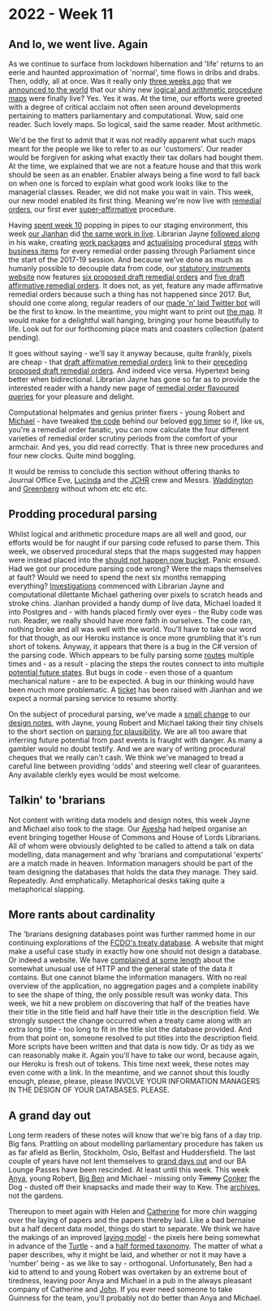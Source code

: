 # 2022 - Week 11

## And lo, we went live. Again

As we continue to surface from lockdown hibernation and 'life' returns to an eerie and haunted approximation of 'normal', time flows in dribs and drabs. Then, oddly, all at once. Was it really only [three weeks ago](https://ukparliament.github.io/ontologies/meta/weeknotes/2022/08/) that we [announced to the world](https://ukparliament.github.io/ontologies/meta/weeknotes/2022/08/#and-lo-we-went-live) that our shiny new [logical and arithmetic procedure maps](https://ukparliament.github.io/ontologies/procedure/maps/) were finally live? Yes. Yes it was. At the time, our efforts were greeted with a degree of critical acclaim not often seen around developments pertaining to matters parliamentary and computational. Wow, said one reader. Such lovely maps. So logical, said the same reader. Most arithmetic.

We'd be the first to admit that it was not readily apparent what such maps meant for the people we like to refer to as our 'customers'. Our reader would be forgiven for asking what exactly their tax dollars had bought them. At the time, we explained that we are not a feature house and that this work should be seen as an enabler. Enabler always being a fine word to fall back on when one is forced to explain what good work looks like to the managerial classes. Reader, we did not make you wait in vain. This week, our new model enabled its first thing. Meaning we're now live with [remedial orders](https://ukparliament.github.io/ontologies/procedure/maps/legislation/secondary/#remedial-orders), our first ever [super-affirmative](https://guidetoprocedure.parliament.uk/collections/AAS0LGpw/super-affirmative-procedure) procedure.

Having [spent week 10](https://ukparliament.github.io/ontologies/meta/weeknotes/2022/10/#remediating-remedial-orders) popping in pipes to our staging environment, this week [our Jianhan](https://twitter.com/jianhanzhu) did [the same work in live](https://trello.com/c/XQSGxTfP/279-allow-for-proposed-remedial-orders-live). Librarian Jayne [followed along](https://trello.com/c/qeX5Frmm/280-adding-remedial-orders-and-proposed-remedial-orders) in his wake, creating [work packages](https://ukparliament.github.io/ontologies/procedure/procedure-ontology.html#d4e222) and [actualising](https://ukparliament.github.io/ontologies/procedure/procedure-ontology.html#d4e334) procedural [steps](https://ukparliament.github.io/ontologies/procedure/procedure-ontology.html#d4e175) with [business items](https://ukparliament.github.io/ontologies/procedure/procedure-ontology.html#d4e211) for every remedial order passing through Parliament since the start of the 2017-19 session. And because we've done as much as humanly possible to decouple data from code, our [statutory instruments website](https://statutoryinstruments.parliament.uk/) now features [six proposed draft remedial orders](https://statutoryinstruments.parliament.uk/?SearchTerm=&House=&LayingBodyId=&Procedure=OvnVdtXG&ParliamentaryProcess=&RecommendedForProcedureChange=&ConcernsRaisedByCommittee=&MotionToStop=&DebateScheduled=&ShowAdvanced=true) and [five draft affirmative remedial orders](https://statutoryinstruments.parliament.uk/?SearchTerm=&House=&LayingBodyId=&Procedure=1HAWKzS2&ParliamentaryProcess=&RecommendedForProcedureChange=&ConcernsRaisedByCommittee=&MotionToStop=&DebateScheduled=&ShowAdvanced=true). It does not, as yet, feature any made affirmative remedial orders because such a thing has not happened since 2017. But, should one come along, regular readers of our [made 'n' laid Twitter bot](https://twitter.com/madenlaid) will be the first to know. In the meantime, you might want to print out [the map](https://ukparliament.github.io/ontologies/procedure/maps/legislation/secondary/statutory-instruments/super-affirmative-procedures/remedial-orders/made-affirmative/made-affirmative.pdf). It would make for a delightful wall hanging, bringing your home beautifully to life. Look out for our forthcoming place mats and coasters collection (patent pending). 

It goes without saying - we'll say it anyway because, quite frankly, pixels are cheap - that [draft affirmative remedial orders](https://statutoryinstruments.parliament.uk/instrument/0GXVSIwP/) link to their [preceding proposed draft remedial orders](https://statutoryinstruments.parliament.uk/instrument/P4PXgzQX/). And indeed vice versa. Hypertext being better when bidirectional. Librarian Jayne has gone so far as to provide the interested reader with a handy new page of [remedial order flavoured queries](https://ukparliament.github.io/ontologies/procedure/meta/queries/instrument-types/remedial-orders/) for your pleasure and delight. 

Computational helpmates and genius printer fixers - young Robert and [Michael](https://twitter.com/fantasticlife) - have tweaked [the code](https://parliament-calendar.herokuapp.com/meta/comments) behind our beloved [egg timer](https://parliament-calendar.herokuapp.com/) so if, like us, you're a remedial order fanatic, you can now calculate the four different varieties of remedial order scrutiny periods from the comfort of your armchair. And yes, you did read correctly. That is three new procedures and four new clocks. Quite mind boggling.

It would be remiss to conclude this section without offering thanks to Journal Office Eve, [Lucinda](https://twitter.com/LucindaMaer) and the [JCHR](https://committees.parliament.uk/committee/93/human-rights-joint-committee/) crew and
Messrs. [Waddington](https://twitter.com/mattwadd) and [Greenberg](https://twitter.com/dglimited) without whom etc etc etc.

## Prodding procedural parsing

Whilst logical and arithmetic procedure maps are all well and good, our efforts would be for naught if our parsing code refused to parse them. This week, we observed procedural steps that the maps suggested may happen were instead placed into the [should not happen now bucket](https://procedures.azurewebsites.net/WorkPackages/5/stepreport#untraversable). Panic ensued. Had we got our procedure parsing code wrong? Were the maps themselves at fault? Would we need to spend the next six months remapping everything? [Investigations](https://trello.com/c/sEhe2kAf/278-investigate-bug-in-parsing-code) commenced with Librarian Jayne and computational dilettante Michael gathering over pixels to scratch heads and stroke chins. Jianhan provided a handy dump of live data, Michael loaded it into Postgres and - with hands placed firmly over eyes - the Ruby code was run. Reader, we really should have more faith in ourselves. The code ran, nothing broke and all was well with the world. You'll have to take our word for that though, as our Heroku instance is once more grumbling that it's run short of tokens. Anyway, it appears that there is a bug in the C# version of the parsing code. Which appears to be fully parsing some [routes](https://ukparliament.github.io/ontologies/procedure/procedure-ontology.html#d4e164) multiple times and - as a result - placing the steps the routes connect to into multiple [potential future states](https://ukparliament.github.io/ontologies/procedure/maps/meta/design-notes/#potential-states-of-a-business-step). But bugs in code - even those of a quantum mechanical nature - are to be expected. A bug in our thinking would have been much more problematic. A [ticket](https://trello.com/c/QVKp6GUK/82-bug-in-procedure-parsing-code) has been raised with Jianhan and we expect a normal parsing service to resume shortly.

On the subject of procedural parsing, we've made a [small change](https://trello.com/c/wrHdXeSk/275-design-notes-plausibility) to our [design notes](https://ukparliament.github.io/ontologies/procedure/maps/meta/design-notes/), with Jayne, young Robert and Michael taking their tiny chisels to the short section on [parsing for plausibility](https://ukparliament.github.io/ontologies/procedure/maps/meta/design-notes/#what-is-possible-and-what-is-plausible). We are all too aware that inferring future potential from past events is fraught with danger. As many a gambler would no doubt testify. And we are wary of writing procedural cheques that we really can't cash. We think we've managed to tread a careful line between providing 'odds' and steering well clear of guarantees. Any available clerkly eyes would be most welcome.

## Talkin' to 'brarians

Not content with writing data models and design notes, this week Jayne and Michael also took to the stage. Our [Ayesha](https://twitter.com/askalibrarylady) had helped organise an event bringing together House of Commons and House of Lords Librarians. All of whom were obviously delighted to be called to attend a talk on data modelling, data management and why 'brarians and computational 'experts' are a match made in heaven. Information managers should be part of the team designing the databases that holds the data they manage. They said. Repeatedly. And emphatically. Metaphorical desks taking quite a metaphorical slapping.

## More rants about cardinality

The 'brarians designing databases point was further rammed home in our continuing explorations of the [FCDO's treaty database](https://treaties.fcdo.gov.uk/responsive/app/consolidatedSearch/). A website that might make a useful case study in exactly how one should not design a database. Or indeed a website. We have [complained at some length](https://ukparliament.github.io/ontologies/meta/weeknotes/2022/10/#one-last-rant-about-cardinality) about the somewhat unusual use of HTTP and the general state of the data it contains. But one cannot blame the information managers. With no real overview of the application, no aggregation pages and a complete inability to see the shape of thing, the only possible result was wonky data. This week, we hit a new problem on discovering that half of the treaties have their title in the title field and half have their title in the description field. We strongly suspect the change occurred when a treaty came along with an extra long title  - too long to fit in the title slot the database provided. And from that point on, someone resolved to put titles into the description field. More scripts have been written and that data is now tidy. Or as tidy as we can reasonably make it. Again you'll have to take our word, because again, our Heroku is fresh out of tokens. This time next week, these notes may even come with a link. In the meantime, and we cannot shout this loudly enough, please, please, please INVOLVE YOUR INFORMATION MANAGERS IN THE DESIGN OF YOUR DATABASES. PLEASE.

## A grand day out

Long term readers of these notes will know that we're big fans of a day trip. Big fans. Prattling on about modelling parliamentary procedure has taken us as far afield as Berlin, Stockholm, Oslo, Belfast and Huddersfield. The last couple of years have not lent themselves to [grand days out](https://twitter.com/fantasticlife/status/1507145142951727106) and our BA Lounge Passes have been rescinded. At least until this week. This week [Anya](https://twitter.com/bitten_), young Robert, [Big Ben](https://twitter.com/benwoodhams) and Michael - missing only <del>Timmy</del> <ins>Conker</ins> the Dog - dusted off their knapsacks and made their way to Kew. The [archives](https://www.nationalarchives.gov.uk/), not the gardens.

Thereupon to meet again with Helen and [Catherine](https://twitter.com/CathTabone) for more chin wagging over the laying of papers and the papers thereby laid. Like a bad bernaise but a half decent data model, things do start to separate. We think we have the makings of an improved [laying model](https://ukparliament.github.io/ontologies/laying/laying-ontology.html) - the pixels here being somewhat in advance of the [Turtle](https://ukparliament.github.io/ontologies/laying/laying-ontology.ttl) - and a [half formed taxonomy](https://docs.google.com/spreadsheets/d/1viQyyBrVQ1Ry5xVHnpNkgORblGcVoxWfInjgrKpADqU/edit?usp=sharing). The matter of what a paper describes, why it might be laid, and whether or not it may have a 'number' being - as we like to say - orthogonal. Unfortunately, Ben had a kid to attend to and young Robert was overtaken by an extreme bout of tiredness, leaving poor Anya and Michael in a pub in the always pleasant company of Catherine and [John](https://twitter.com/johnlsheridan). If you ever need someone to take Guinness for the team, you'll probably not do better than Anya and Michael.

